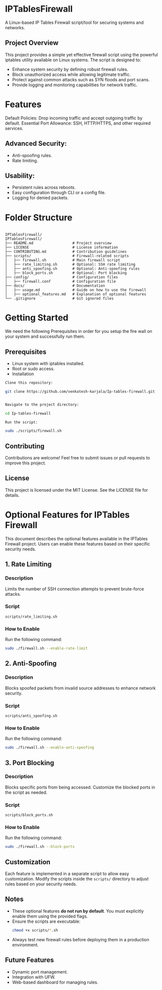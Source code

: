 # IPTablesFirewall
A Linux-based IP Tables Firewall script/tool for securing systems and networks.

## Project Overview
This project provides a simple yet effective firewall script using the powerful iptables utility available on Linux systems. The script is designed to:

- Enhance system security by defining robust firewall rules.
- Block unauthorized access while allowing legitimate traffic.
- Protect against common attacks such as SYN floods and port scans.
- Provide logging and monitoring capabilities for network traffic.

# Features
Default Policies: Drop incoming traffic and accept outgoing traffic by default.
Essential Port Allowance: SSH, HTTP/HTTPS, and other required services.
## Advanced Security:
- Anti-spoofing rules.
- Rate limiting.
## Usability:
- Persistent rules across reboots.
- Easy configuration through CLI or a config file.
- Logging for denied packets.

# Folder Structure
```

IPTablesFirewall/
IPTablesFirewall/
├── README.md                  # Project overview
├── LICENSE                    # License information
├── CONTRIBUTING.md            # Contribution guidelines
├── scripts/                   # Firewall-related scripts
│   ├── firewall.sh            # Main firewall script
│   ├── rate_limiting.sh       # Optional: SSH rate limiting
│   ├── anti_spoofing.sh       # Optional: Anti-spoofing rules
│   ├── block_ports.sh         # Optional: Port blocking
├── config/                    # Configuration files
│   ├── firewall.conf          # Configuration file
├── docs/                      # Documentation
│   ├── usage.md               # Guide on how to use the firewall
│   ├── optional_features.md   # Explanation of optional features
└── .gitignore                 # Git ignored files

```

# Getting Started
We need the following Prerequisites in order for you setup the fire wall on your system and successfully run them.

## Prerequisites
- Linux system with iptables installed.
- Root or sudo access.
- Installation

``` bash
Clone this repository:

git clone https://github.com/venkatesh-karjala/Ip-tables-firewall.git

```
``` bash

Navigate to the project directory:

cd Ip-tables-firewall

```

``` bash
Run the script:

sudo ./scripts/firewall.sh

``` 
## Contributing
Contributions are welcome! Feel free to submit issues or pull requests to improve this project.

## License
This project is licensed under the MIT License. See the LICENSE file for details.

# Optional Features for IPTables Firewall

This document describes the optional features available in the IPTables Firewall project. Users can enable these features based on their specific security needs.

## 1. Rate Limiting

### Description
Limits the number of SSH connection attempts to prevent brute-force attacks.

### Script
`scripts/rate_limiting.sh`

### How to Enable
Run the following command:
```bash
sudo ./firewall.sh --enable-rate-limit
```

## 2. Anti-Spoofing

### Description
Blocks spoofed packets from invalid source addresses to enhance network security.

### Script
`scripts/anti_spoofing.sh`

### How to Enable
Run the following command:
```bash
sudo ./firewall.sh --enable-anti-spoofing
```

## 3. Port Blocking

### Description
Blocks specific ports from being accessed. Customize the blocked ports in the script as needed.

### Script
`scripts/block_ports.sh`

### How to Enable
Run the following command:
```bash
sudo ./firewall.sh --block-ports
```

## Customization
Each feature is implemented in a separate script to allow easy customization. Modify the scripts inside the `scripts/` directory to adjust rules based on your security needs.

## Notes
- These optional features **do not run by default**. You must explicitly enable them using the provided flags.
- Ensure the scripts are executable:
  ```bash
  chmod +x scripts/*.sh
  ```
- Always test new firewall rules before deploying them in a production environment.

## Future Features
- Dynamic port management.
- Integration with UFW.
- Web-based dashboard for managing rules.
